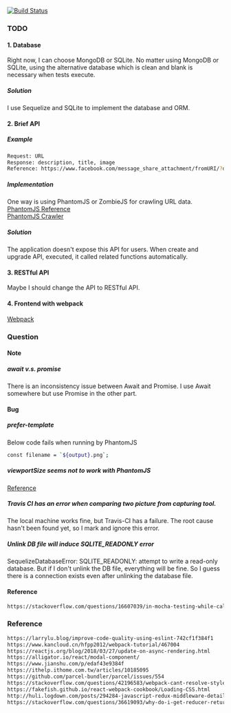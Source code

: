 [![Build Status](https://travis-ci.com/sfffaaa/bookmark.svg?branch=master)](https://travis-ci.com/sfffaaa/bookmark)


### TODO
#### 1. Database
Right now, I can choose MongoDB or SQLite. No matter using MongoDB or SQLite,
using the alternative database which is clean and blank is necessary when tests execute. </br>
##### Solution
I use Sequelize and SQLite to implement the database and ORM.
#### 2. Brief API
##### Example
``` bash
Request: URL
Response: description, title, image
Reference: https://www.facebook.com/message_share_attachment/fromURI/?dpr=2
```
##### Implementation
One way is using PhantomJS or ZombieJS for crawling URL data. </br>
[PhantomJS Reference](http://phantomjs.org/page-automation.html) </br>
[PhantomJS Crawler](https://segmentfault.com/a/1190000009409131)
##### Solution
The application doesn't expose this API for users. When create and upgrade API, executed, it called related functions automatically.

#### 3. RESTful API
Maybe I should change the API to RESTful API.

#### 4. Frontend with webpack
[Webpack](https://www.kancloud.cn/hfpp2012/webpack-tutorial/467002)

### Question
#### Note
##### await v.s. promise
There is an inconsistency issue between Await and Promise. I use Await somewhere but use Promise in the other part.
#### Bug
##### prefer-template
Below code fails when running by PhantomJS
``` bash
const filename = `${output}.png`;
```
##### viewportSize seems not to work with PhantomJS
[Reference](https://stackoverflow.com/questions/13390859/viewportsize-seems-not-to-work-with-phantomjs)

##### Travis CI has an error when comparing two picture from capturing tool.
The local machine works fine, but Travis-CI has a failure. The root cause hasn't been found yet, so I mark and ignore this error.

##### Unlink DB file will induce SQLITE_READONLY error
SequelizeDatabaseError: SQLITE_READONLY: attempt to write a read-only database. But if I don't unlink the DB file, everything will be fine. So I guess there is a connection exists even after unlinking the database file.

#### Reference
``` bash
https://stackoverflow.com/questions/16607039/in-mocha-testing-while-calling-asynchronous-function-how-to-avoid-the-timeout-er
```
### Reference
``` bash
https://larrylu.blog/improve-code-quality-using-eslint-742cf1f384f1
https://www.kancloud.cn/hfpp2012/webpack-tutorial/467004
https://reactjs.org/blog/2018/03/27/update-on-async-rendering.html
https://alligator.io/react/modal-component/
https://www.jianshu.com/p/edaf43e9384f
https://ithelp.ithome.com.tw/articles/10185095
https://github.com/parcel-bundler/parcel/issues/554
https://stackoverflow.com/questions/42196583/webpack-cant-resolve-style
https://fakefish.github.io/react-webpack-cookbook/Loading-CSS.html
http://huli.logdown.com/posts/294284-javascript-redux-middleware-details-tutorial
https://stackoverflow.com/questions/36619093/why-do-i-get-reducer-returned-undefined-during-initialization-despite-pr/36620420#36620420
```
